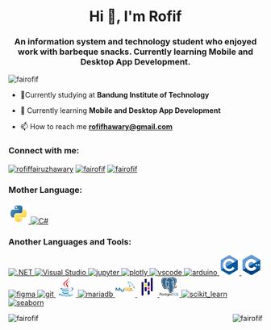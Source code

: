 <h1 align="center">Hi 👋, I'm Rofif</h1>
<h3 align="center">An information system and technology student who enjoyed work with barbeque snacks. Currently learning Mobile and Desktop App Development.</h3>

<p align="left"> <img src="https://komarev.com/ghpvc/?username=fairofif&label=Profile%20views&color=0e75b6&style=flat" alt="fairofif" /> </p>

- 🔭Currently studying at **Bandung Institute of Technology**

- 🌱 Currently learning **Mobile and Desktop App Development**

- 📫 How to reach me **rofifhawary@gmail.com**

<h3 align="left">Connect with me:</h3>
<p align="left">
<a href="https://linkedin.com/in/rofiffairuzhawary" target="blank"><img align="center" src="https://raw.githubusercontent.com/rahuldkjain/github-profile-readme-generator/master/src/images/icons/Social/linked-in-alt.svg" alt="rofiffairuzhawary" height="30" width="40" /></a>
<a href="https://instagram.com/fairofif" target="blank"><img align="center" src="https://raw.githubusercontent.com/rahuldkjain/github-profile-readme-generator/master/src/images/icons/Social/instagram.svg" alt="fairofif" height="30" width="40" /></a>
<a href="https://www.youtube.com/c/fairofif" target="blank"><img align="center" src="https://raw.githubusercontent.com/rahuldkjain/github-profile-readme-generator/master/src/images/icons/Social/youtube.svg" alt="fairofif" height="30" width="40" /></a>
</p>

<h3 align="left">Mother Language:</h3>
<p align="left"> <a href="https://www.python.org" target="_blank" rel="noreferrer"> <img src="https://raw.githubusercontent.com/devicons/devicon/master/icons/python/python-original.svg" alt="python" width="40" height="40"/> </a>
<a href="https://learn.microsoft.com/en-us/dotnet/csharp/" target="_blank" rel="noreferrer"> <img src="https://cdn.cdnlogo.com/logos/c/27/c.svg" alt="C#" width="40" height="40"/> </a> 
</p>



<h3 align="left">Another Languages and Tools:</h3>
<p align="left"> 
<a href="https://dotnet.microsoft.com/en-us/" target="_blank" rel="noreferrer"> <img src="https://upload.wikimedia.org/wikipedia/commons/thumb/e/ee/.NET_Core_Logo.svg/2048px-.NET_Core_Logo.svg.png" alt=".NET" width="40" height="40"/> </a>
<a href="https://visualstudio.microsoft.com/" target="_blank" rel="noreferrer"> <img src="https://static.wikia.nocookie.net/logopedia/images/e/ec/Microsoft_Visual_Studio_2022.svg/revision/latest/scale-to-width-down/250?cb=20211027141551" alt="Visual Studio" width="40" height="40"/> </a>
<a href="https://jupyter.org/" target="_blank" rel="noreferrer"> <img src="https://upload.wikimedia.org/wikipedia/commons/thumb/3/38/Jupyter_logo.svg/1767px-Jupyter_logo.svg.png" alt="jupyter" width="40" height="40"/> </a> <a href="https://plotly.com" target="_blank" rel="noreferrer"> <img src="https://cdn.analyticsvidhya.com/wp-content/uploads/2017/01/04015019/plotly_logo.png" alt="plotly" width="40" height="40"/> </a> <a href="https://code.visualstudio.com" target="_blank" rel="noreferrer"> <img src="https://upload.wikimedia.org/wikipedia/commons/thumb/9/9a/Visual_Studio_Code_1.35_icon.svg/1200px-Visual_Studio_Code_1.35_icon.svg.png" alt="vscode" width="40" height="40"/> </a> <a href="https://www.arduino.cc/" target="_blank" rel="noreferrer"> <img src="https://cdn.worldvectorlogo.com/logos/arduino-1.svg" alt="arduino" width="40" height="40"/> </a> <a href="https://www.cprogramming.com/" target="_blank" rel="noreferrer"> <img src="https://raw.githubusercontent.com/devicons/devicon/master/icons/c/c-original.svg" alt="c" width="40" height="40"/> </a> <a href="https://www.w3schools.com/cpp/" target="_blank" rel="noreferrer"> <img src="https://raw.githubusercontent.com/devicons/devicon/master/icons/cplusplus/cplusplus-original.svg" alt="cplusplus" width="40" height="40"/> </a> <a href="https://www.figma.com/" target="_blank" rel="noreferrer"> <img src="https://www.vectorlogo.zone/logos/figma/figma-icon.svg" alt="figma" width="40" height="40"/> </a> <a href="https://git-scm.com/" target="_blank" rel="noreferrer"> <img src="https://www.vectorlogo.zone/logos/git-scm/git-scm-icon.svg" alt="git" width="40" height="40"/> </a> <a href="https://www.java.com" target="_blank" rel="noreferrer"> <img src="https://raw.githubusercontent.com/devicons/devicon/master/icons/java/java-original.svg" alt="java" width="40" height="40"/> </a> <a href="https://mariadb.org/" target="_blank" rel="noreferrer"> <img src="https://www.vectorlogo.zone/logos/mariadb/mariadb-icon.svg" alt="mariadb" width="40" height="40"/> </a> <a href="https://www.mysql.com/" target="_blank" rel="noreferrer"> <img src="https://raw.githubusercontent.com/devicons/devicon/master/icons/mysql/mysql-original-wordmark.svg" alt="mysql" width="40" height="40"/> </a> <a href="https://pandas.pydata.org/" target="_blank" rel="noreferrer"> <img src="https://raw.githubusercontent.com/devicons/devicon/2ae2a900d2f041da66e950e4d48052658d850630/icons/pandas/pandas-original.svg" alt="pandas" width="40" height="40"/> </a> <a href="https://www.postgresql.org" target="_blank" rel="noreferrer"> <img src="https://raw.githubusercontent.com/devicons/devicon/master/icons/postgresql/postgresql-original-wordmark.svg" alt="postgresql" width="40" height="40"/> </a>  <a href="https://scikit-learn.org/" target="_blank" rel="noreferrer"> <img src="https://upload.wikimedia.org/wikipedia/commons/0/05/Scikit_learn_logo_small.svg" alt="scikit_learn" width="40" height="40"/> </a> <a href="https://seaborn.pydata.org/" target="_blank" rel="noreferrer"> <img src="https://seaborn.pydata.org/_images/logo-mark-lightbg.svg" alt="seaborn" width="40" height="40"/> </a> </p>

<p><img height ="180em" align="left" src="https://github-readme-stats.vercel.app/api/top-langs?username=fairofif&theme=nightowl&show_icons=true&locale=en&layout=compact" alt="fairofif" />
<img height="180em" align="right" src="https://github-readme-stats.vercel.app/api?username=fairofif&theme=nightowl&show_icons=true&locale=en" alt="fairofif" />
</p>
